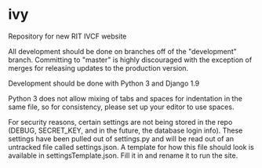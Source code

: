 # ivy

Repository for new RIT IVCF website

All development should be done on branches off of the "development" branch.
Committing to "master" is highly discouraged with the exception of merges for releasing updates to the production version.

Development should be done with Python 3 and Django 1.9

Python 3 does not allow mixing of tabs and spaces for indentation in the same file, so for consistency, please set up your editor to use spaces.

For security reasons, certain settings are not being stored in the repo (DEBUG, SECRET_KEY, and in the future, the database login info).
These settings have been pulled out of settings.py and will be read out of an untracked file called settings.json. 
A template for how this file should look is available in settingsTemplate.json. Fill it in and rename it to run the site.
